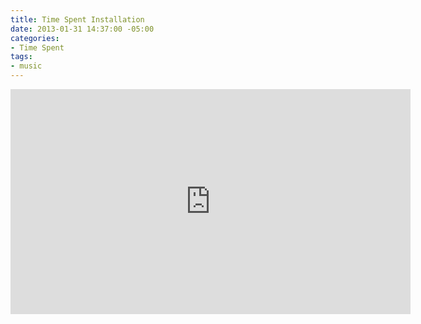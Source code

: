 ```yaml
---
title: Time Spent Installation
date: 2013-01-31 14:37:00 -05:00
categories:
- Time Spent
tags:
- music
---
```


<div class="video-widescreen">
	<iframe src="https://player.vimeo.com/video/255397752?" width="640" height="360" frameborder="0" webkitallowfullscreen mozallowfullscreen allowfullscreen allow="autoplay" background="1"></iframe>
</div>
